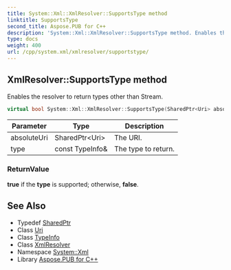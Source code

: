 ```yaml
---
title: System::Xml::XmlResolver::SupportsType method
linktitle: SupportsType
second_title: Aspose.PUB for C++
description: 'System::Xml::XmlResolver::SupportsType method. Enables the resolver to return types other than Stream in C++.'
type: docs
weight: 400
url: /cpp/system.xml/xmlresolver/supportstype/
---
```

## XmlResolver::SupportsType method


Enables the resolver to return types other than Stream.

```cpp
virtual bool System::Xml::XmlResolver::SupportsType(SharedPtr<Uri> absoluteUri, const TypeInfo &type)
```


| Parameter | Type | Description |
| --- | --- | --- |
| absoluteUri | SharedPtr\<Uri\> | The URI. |
| type | const TypeInfo\& | The type to return. |

### ReturnValue

**true** if the **type** is supported; otherwise, **false**.

## See Also

* Typedef [SharedPtr](../../../system/sharedptr/)
* Class [Uri](../../../system/uri/)
* Class [TypeInfo](../../../system/typeinfo/)
* Class [XmlResolver](../)
* Namespace [System::Xml](../../)
* Library [Aspose.PUB for C++](../../../)
